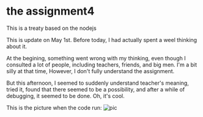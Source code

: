 # the assignment4

This is a treaty based on the nodejs

This is update on May 1st. Before today, I had actually spent a weel thinking about it.

At the begining, something went wrong with my thinking, even though I consulted a lot of people, including teachers, friends, and big men. I'm a bit silly at that time, However, I don't fully understand the assignment.

But this afternoon, I seemed to suddenly understand teacher's meaning, tried it, found that there seemed to be a possibility, and after a while of debugging, it seemed to be done. Oh, it's cool.

This is the picture when the code run:
![pic](https://gitee.com/wujinhjun/picture-bed-for-wujinhjun/raw/master/img/5_1_homework.png)